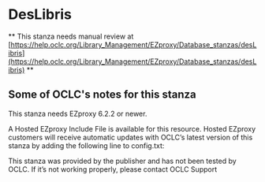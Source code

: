 # DesLibris
** This stanza needs manual review at [https://help.oclc.org/Library_Management/EZproxy/Database_stanzas/desLibris](https://help.oclc.org/Library_Management/EZproxy/Database_stanzas/desLibris) **

## Some of OCLC's notes for this stanza

This stanza needs EZproxy 6.2.2 or newer.

A Hosted EZproxy Include File is available for this resource. Hosted EZproxy customers will receive automatic updates with OCLC&rsquo;s latest version of this stanza by adding the following line to config.txt:

This stanza was provided by the publisher and has not been tested by OCLC. If it&rsquo;s not working properly, please contact OCLC Support
